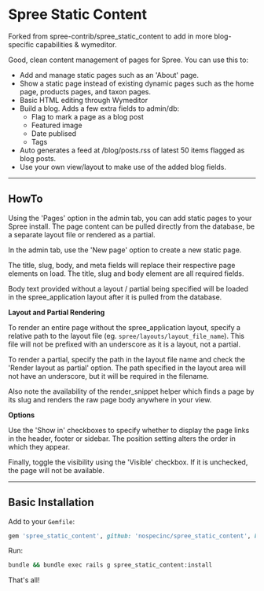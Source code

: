 # Spree Static Content

Forked from spree-contrib/spree_static_content to add in more blog-specific capabilities & wymeditor.


Good, clean content management of pages for Spree. You can use this to:

- Add and manage static pages such as an 'About' page.
- Show a static page instead of existing dynamic pages such as the home page, products pages, and taxon pages.
- Basic HTML editing through Wymeditor
- Build a blog. Adds a few extra fields to admin/db: 
  - Flag to mark a page as a blog post
  - Featured image
  - Date publised
  - Tags
- Auto generates a feed at /blog/posts.rss of latest 50 items flagged as blog posts.
- Use your own view/layout to make use of the added blog fields. 


---

## HowTo

Using the 'Pages' option in the admin tab, you can add static pages to your Spree install. The page content can
be pulled directly from the database, be a separate layout file or rendered as a partial.

In the admin tab, use the 'New page' option to create a new static page.

The title, slug, body, and meta fields will replace their respective page elements on load. The title, slug and
body element are all required fields.

Body text provided without a layout / partial being specified will be loaded in the spree_application layout after
it is pulled from the database.

**Layout and Partial Rendering**

To render an entire page without the spree_application layout, specify a relative path to the layout file (eg.
`spree/layouts/layout_file_name`). This file will not be prefixed with an underscore as it is a layout, not a partial.

To render a partial, specify the path in the layout file name and check the 'Render layout as partial' option. The
path specified in the layout area will not have an underscore, but it will be required in the filename.

Also note the availability of the render_snippet helper which finds a page by its slug and renders the raw page
body anywhere in your view.

**Options**

Use the 'Show in' checkboxes to specify whether to display the page links in the header, footer or sidebar. The
position setting alters the order in which they appear.

Finally, toggle the visibility using the 'Visible' checkbox. If it is unchecked, the page will not be available.

---

## Basic Installation

Add to your `Gemfile`:

```ruby
gem 'spree_static_content', github: 'nospecinc/spree_static_content', branch: '3-0-stable'
```

Run:

```sh
bundle && bundle exec rails g spree_static_content:install
```

That's all!


